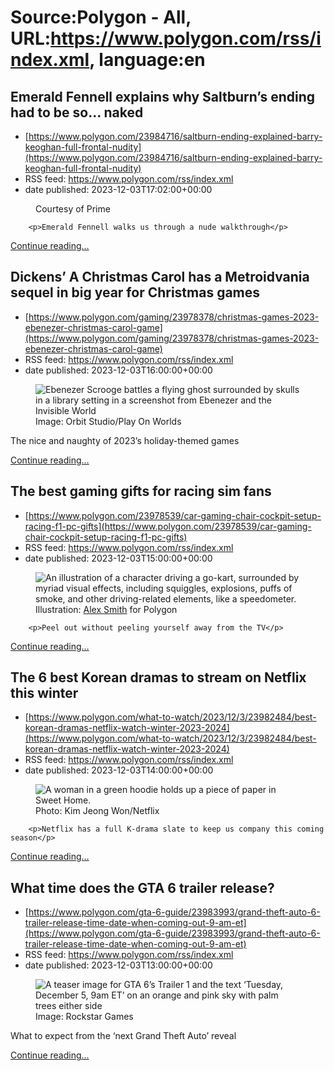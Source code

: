 # Source:Polygon -  All, URL:https://www.polygon.com/rss/index.xml, language:en

## Emerald Fennell explains why Saltburn’s ending had to be so… naked
 - [https://www.polygon.com/23984716/saltburn-ending-explained-barry-keoghan-full-frontal-nudity](https://www.polygon.com/23984716/saltburn-ending-explained-barry-keoghan-full-frontal-nudity)
 - RSS feed: https://www.polygon.com/rss/index.xml
 - date published: 2023-12-03T17:02:00+00:00

<figure>
      <img alt="" src="https://cdn.vox-cdn.com/thumbor/OGLo0sIRCJEWojWlpB1IKJso5d8=/0x47:3900x2241/640x360/cdn.vox-cdn.com/uploads/chorus_image/image/72926402/saltburn_SLTB_2023_FG_00044319_Still083_R_rgb.0.jpg" />
        <figcaption>Courtesy of Prime</figcaption>
    </figure>


  		<p>Emerald Fennell walks us through a nude walkthrough</p>
  <p>
    <a href="https://www.polygon.com/23984716/saltburn-ending-explained-barry-keoghan-full-frontal-nudity">Continue reading&hellip;</a>
  </p>

## Dickens’ A Christmas Carol has a Metroidvania sequel in big year for Christmas games
 - [https://www.polygon.com/gaming/23978378/christmas-games-2023-ebenezer-christmas-carol-game](https://www.polygon.com/gaming/23978378/christmas-games-2023-ebenezer-christmas-carol-game)
 - RSS feed: https://www.polygon.com/rss/index.xml
 - date published: 2023-12-03T16:00:00+00:00

<figure>
      <img alt="Ebenezer Scrooge battles a flying ghost surrounded by skulls in a library setting in a screenshot from Ebenezer and the Invisible World" src="https://cdn.vox-cdn.com/thumbor/Q_-h97RM4DQsa3khyNTw4ikVrIA=/0x0:3840x2160/640x360/cdn.vox-cdn.com/uploads/chorus_image/image/72926222/ss_091c420ba6644be499ea672060b927e381223eb4.0.jpg" />
        <figcaption>Image: Orbit Studio/Play On Worlds</figcaption>
    </figure>

  <p>The nice and naughty of 2023’s holiday-themed games</p>
  <p>
    <a href="https://www.polygon.com/gaming/23978378/christmas-games-2023-ebenezer-christmas-carol-game">Continue reading&hellip;</a>
  </p>

## The best gaming gifts for racing sim fans
 - [https://www.polygon.com/23978539/car-gaming-chair-cockpit-setup-racing-f1-pc-gifts](https://www.polygon.com/23978539/car-gaming-chair-cockpit-setup-racing-f1-pc-gifts)
 - RSS feed: https://www.polygon.com/rss/index.xml
 - date published: 2023-12-03T15:00:00+00:00

<figure>
      <img alt="An illustration of a character driving a go-kart, surrounded by myriad visual effects, including squiggles, explosions, puffs of smoke, and other driving-related elements, like a speedometer." src="https://cdn.vox-cdn.com/thumbor/XZU6dGL3YyT0Q7ctTIZaizCZEME=/0x377:8461x5136/640x360/cdn.vox-cdn.com/uploads/chorus_image/image/72926111/Final_4.0.jpg" />
        <figcaption>Illustration: <a class="ql-link" href="https://www.alexsmithillustration.com/" target="_blank">Alex Smith</a> for Polygon</figcaption>
    </figure>


  		<p>Peel out without peeling yourself away from the TV</p>
  <p>
    <a href="https://www.polygon.com/23978539/car-gaming-chair-cockpit-setup-racing-f1-pc-gifts">Continue reading&hellip;</a>
  </p>

## The 6 best Korean dramas to stream on Netflix this winter
 - [https://www.polygon.com/what-to-watch/2023/12/3/23982484/best-korean-dramas-netflix-watch-winter-2023-2024](https://www.polygon.com/what-to-watch/2023/12/3/23982484/best-korean-dramas-netflix-watch-winter-2023-2024)
 - RSS feed: https://www.polygon.com/rss/index.xml
 - date published: 2023-12-03T14:00:00+00:00

<figure>
      <img alt="A woman in a green hoodie holds up a piece of paper in Sweet Home." src="https://cdn.vox-cdn.com/thumbor/0nK0CEO2aEGomySonpmfsQ1BXqE=/0x0:3000x1688/640x360/cdn.vox-cdn.com/uploads/chorus_image/image/72925950/SweetHome_Unit_203_S34KJW00110.0.jpg" />
        <figcaption>Photo: Kim Jeong Won/Netflix</figcaption>
    </figure>


  		<p>Netflix has a full K-drama slate to keep us company this coming season</p>
  <p>
    <a href="https://www.polygon.com/what-to-watch/2023/12/3/23982484/best-korean-dramas-netflix-watch-winter-2023-2024">Continue reading&hellip;</a>
  </p>

## What time does the GTA 6 trailer release?
 - [https://www.polygon.com/gta-6-guide/23983993/grand-theft-auto-6-trailer-release-time-date-when-coming-out-9-am-et](https://www.polygon.com/gta-6-guide/23983993/grand-theft-auto-6-trailer-release-time-date-when-coming-out-9-am-et)
 - RSS feed: https://www.polygon.com/rss/index.xml
 - date published: 2023-12-03T13:00:00+00:00

<figure>
      <img alt="A teaser image for GTA 6’s Trailer 1 and the text ‘Tuesday, December 5, 9am ET’ on an orange and pink sky with palm trees either side" src="https://cdn.vox-cdn.com/thumbor/Tthz764UvLNedBrRB-08jaJ2B3U=/0x0:3840x2160/640x360/cdn.vox-cdn.com/uploads/chorus_image/image/72925858/gta_6_trailer_release_time.0.jpg" />
        <figcaption>Image: Rockstar Games</figcaption>
    </figure>

  <p>What to expect from the ‘next Grand Theft Auto’ reveal</p>
  <p>
    <a href="https://www.polygon.com/gta-6-guide/23983993/grand-theft-auto-6-trailer-release-time-date-when-coming-out-9-am-et">Continue reading&hellip;</a>
  </p>

